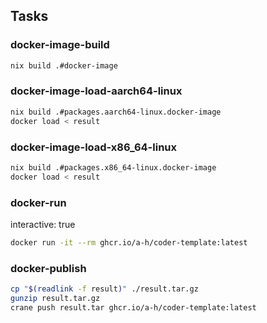 ## Tasks

### docker-image-build

```bash
nix build .#docker-image
```

### docker-image-load-aarch64-linux

```bash
nix build .#packages.aarch64-linux.docker-image
docker load < result
```

### docker-image-load-x86_64-linux

```bash
nix build .#packages.x86_64-linux.docker-image
docker load < result
```

### docker-run

interactive: true

```bash
docker run -it --rm ghcr.io/a-h/coder-template:latest
```

### docker-publish

```bash
cp "$(readlink -f result)" ./result.tar.gz
gunzip result.tar.gz
crane push result.tar ghcr.io/a-h/coder-template:latest
```
